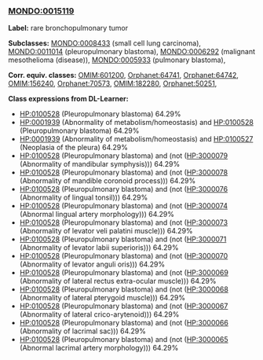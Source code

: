 
### [MONDO:0015119](http://purl.obolibrary.org/obo/MONDO_0015119)
**Label:** rare bronchopulmonary tumor

**Subclasses:** [MONDO:0008433](http://purl.obolibrary.org/obo/MONDO_0008433) (small cell lung carcinoma), [MONDO:0011014](http://purl.obolibrary.org/obo/MONDO_0011014) (pleuropulmonary blastoma), [MONDO:0006292](http://purl.obolibrary.org/obo/MONDO_0006292) (malignant mesothelioma (disease)), [MONDO:0005933](http://purl.obolibrary.org/obo/MONDO_0005933) (pulmonary blastoma), 

**Corr. equiv. classes:** [OMIM:601200](http://purl.obolibrary.org/obo/OMIM_601200), [Orphanet:64741](http://www.orpha.net/ORDO/Orphanet_64741), [Orphanet:64742](http://www.orpha.net/ORDO/Orphanet_64742), [OMIM:156240](http://purl.obolibrary.org/obo/OMIM_156240), [Orphanet:70573](http://www.orpha.net/ORDO/Orphanet_70573), [OMIM:182280](http://purl.obolibrary.org/obo/OMIM_182280), [Orphanet:50251](http://www.orpha.net/ORDO/Orphanet_50251), 

**Class expressions from DL-Learner:**

- [HP:0100528](http://purl.obolibrary.org/obo/HP_0100528) (Pleuropulmonary blastoma) 64.29%
- [HP:0001939](http://purl.obolibrary.org/obo/HP_0001939) (Abnormality of metabolism/homeostasis) and [HP:0100528](http://purl.obolibrary.org/obo/HP_0100528) (Pleuropulmonary blastoma) 64.29%
- [HP:0001939](http://purl.obolibrary.org/obo/HP_0001939) (Abnormality of metabolism/homeostasis) and [HP:0100527](http://purl.obolibrary.org/obo/HP_0100527) (Neoplasia of the pleura) 64.29%
- [HP:0100528](http://purl.obolibrary.org/obo/HP_0100528) (Pleuropulmonary blastoma) and (not ([HP:3000079](http://purl.obolibrary.org/obo/HP_3000079) (Abnormality of mandibular symphysis))) 64.29%
- [HP:0100528](http://purl.obolibrary.org/obo/HP_0100528) (Pleuropulmonary blastoma) and (not ([HP:3000078](http://purl.obolibrary.org/obo/HP_3000078) (Abnormality of mandible coronoid process))) 64.29%
- [HP:0100528](http://purl.obolibrary.org/obo/HP_0100528) (Pleuropulmonary blastoma) and (not ([HP:3000076](http://purl.obolibrary.org/obo/HP_3000076) (Abnormality of lingual tonsil))) 64.29%
- [HP:0100528](http://purl.obolibrary.org/obo/HP_0100528) (Pleuropulmonary blastoma) and (not ([HP:3000074](http://purl.obolibrary.org/obo/HP_3000074) (Abnormal lingual artery morphology))) 64.29%
- [HP:0100528](http://purl.obolibrary.org/obo/HP_0100528) (Pleuropulmonary blastoma) and (not ([HP:3000073](http://purl.obolibrary.org/obo/HP_3000073) (Abnormality of levator veli palatini muscle))) 64.29%
- [HP:0100528](http://purl.obolibrary.org/obo/HP_0100528) (Pleuropulmonary blastoma) and (not ([HP:3000071](http://purl.obolibrary.org/obo/HP_3000071) (Abnormality of levator labii superioris))) 64.29%
- [HP:0100528](http://purl.obolibrary.org/obo/HP_0100528) (Pleuropulmonary blastoma) and (not ([HP:3000070](http://purl.obolibrary.org/obo/HP_3000070) (Abnormality of levator anguli oris))) 64.29%
- [HP:0100528](http://purl.obolibrary.org/obo/HP_0100528) (Pleuropulmonary blastoma) and (not ([HP:3000069](http://purl.obolibrary.org/obo/HP_3000069) (Abnormality of lateral rectus extra-ocular muscle))) 64.29%
- [HP:0100528](http://purl.obolibrary.org/obo/HP_0100528) (Pleuropulmonary blastoma) and (not ([HP:3000068](http://purl.obolibrary.org/obo/HP_3000068) (Abnormality of lateral pterygoid muscle))) 64.29%
- [HP:0100528](http://purl.obolibrary.org/obo/HP_0100528) (Pleuropulmonary blastoma) and (not ([HP:3000067](http://purl.obolibrary.org/obo/HP_3000067) (Abnormality of lateral crico-arytenoid))) 64.29%
- [HP:0100528](http://purl.obolibrary.org/obo/HP_0100528) (Pleuropulmonary blastoma) and (not ([HP:3000066](http://purl.obolibrary.org/obo/HP_3000066) (Abnormality of lacrimal sac))) 64.29%
- [HP:0100528](http://purl.obolibrary.org/obo/HP_0100528) (Pleuropulmonary blastoma) and (not ([HP:3000065](http://purl.obolibrary.org/obo/HP_3000065) (Abnormal lacrimal artery morphology))) 64.29%


